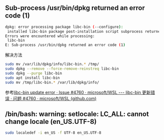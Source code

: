

## Sub-process /usr/bin/dpkg returned an error code (1)

```bash
dpkg: error processing package libc-bin (--configure):
 installed libc-bin package post-installation script subprocess returned error exit status 134
Errors were encountered while processing:
 libc-bin
E: Sub-process /usr/bin/dpkg returned an error code (1)
```

解决方法

```bash
sudo mv /var/lib/dpkg/info/libc-bin.* /tmp/
sudo dpkg --remove --force-remove-reinstreq libc-bin
sudo dpkg --purge libc-bin
sudo apt install libc-bin
sudo mv /tmp/libc-bin.* /var/lib/dpkg/info/
```

参考[libc-bin update error · Issue #4760 · microsoft/WSL --- libc-bin 更新错误 · 问题 #4760 · microsoft/WSL (github.com)](https://github.com/microsoft/WSL/issues/4760)

## /bin/bash: warning: setlocale: LC_ALL: cannot change locale (en_US.UTF-8)

```bash
sudo localedef -i en_US -f UTF-8 en_US.UTF-8
```



